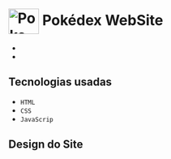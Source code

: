 
<div className="Pokedex">
  <h1>
    <img align="center" alt="Poke" height="50" width="60" src="https://user-images.githubusercontent.com/89430801/213887234-e2152668-1001-4dc8-b5ef-52a83d664968.svg"/>
    Pokédex WebSite
  </h1>
</div>

-
-

## Tecnologias usadas
- `HTML`
- `CSS`
- `JavaScrip`

## Design do Site
